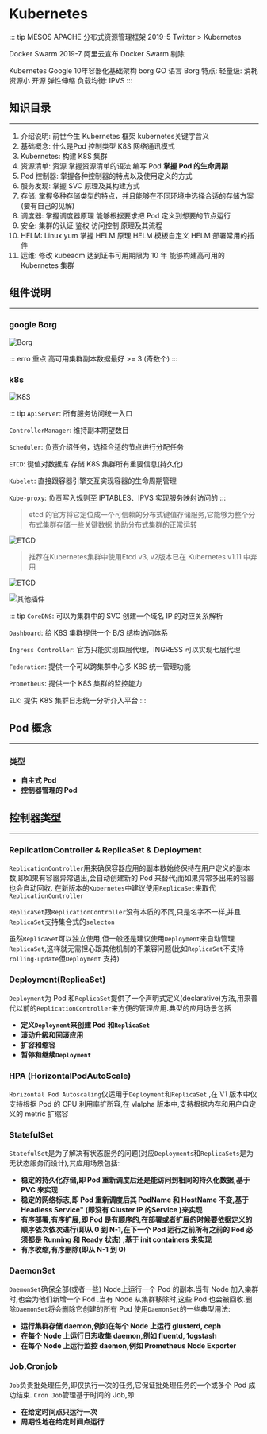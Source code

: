# **Kubernetes**

::: tip
MESOS APACHE 分布式资源管理框架  2019-5 Twitter > Kubernetes

Docker Swarm  2019-7  阿里云宣布  Docker Swarm 剔除

Kubernetes Google  10年容器化基础架构  borg  GO 语言  Borg
    特点:
        轻量级: 消耗资源小
        开源
        弹性伸缩
        负载均衡: IPVS
:::

## **知识目录**
---

1. 介绍说明:    前世今生    Kubernetes 框架 kubernetes关键字含义
2. 基础概念:    什么是Pod   控制类型    K8S 网络通讯模式
3. Kubernetes:  构建 K8S 集群
4. 资源清单:    资源    掌握资源清单的语法  编写 Pod    **掌握 Pod 的生命周期**
5. Pod 控制器:  掌握各种控制器的特点以及使用定义的方式
6. 服务发现:    掌握 SVC 原理及其构建方式
7. 存储:    掌握多种存储类型的特点，并且能够在不同环境中选择合适的存储方案(要有自己的见解)
8. 调度器:  掌握调度器原理  能够根据要求把 Pod 定义到想要的节点运行
9. 安全:    集群的认证  鉴权    访问控制    原理及其流程
10. HELM:   Linux yum   掌握 HELM 原理  HELM 模板自定义 HELM 部署常用的插件
11. 运维:   修改 kubeadm  达到证书可用期限为 10 年  能够构建高可用的 Kubernetes 集群

## **组件说明**
---

### **google Borg**

![Borg](/docs/assets/k8s/yky-2020-08-24-150447.png)

::: erro 重点
高可用集群副本数据最好 >= 3 (奇数个)
:::

### **k8s**

![K8S](/docs/assets/k8s/yky-2020-08-24-150741.png)

::: tip
`ApiServer`:  所有服务访问统一入口

`ControllerManager`:  维持副本期望数目

`Scheduler`:  负责介绍任务，选择合适的节点进行分配任务

`ETCD`:   键值对数据库 存储 K8S 集群所有重要信息(持久化)

`Kubelet`:    直接跟容器引擎交互实现容器的生命周期管理

`Kube-proxy`: 负责写入规则至 IPTABLES、IPVS 实现服务映射访问的
:::

> etcd 的官方将它定位成一个可信赖的分布式键值存储服务,它能够为整个分布式集群存储一些关键数据,协助分布式集群的正常运转

![ETCD](/docs/assets/k8s/yky-2020-08-24-150959.png)

> 推荐在Kubernetes集群中使用Etcd v3, v2版本已在 Kubernetes v1.11 中弃用

![ETCD](/docs/assets/k8s/yky-2020-08-24-163414.png)


![其他插件](/docs/assets/k8s/yky-2020-08-25-092700.png)

::: tip
`CoreDNS`:    可以为集群中的 SVC 创建一个域名 IP 的对应关系解析

`Dashboard`:  给 K8S 集群提供一个 B/S 结构访问体系

`Ingress Controller`:   官方只能实现四层代理，INGRESS 可以实现七层代理

`Federation`:   提供一个可以跨集群中心多 K8S 统一管理功能

`Prometheus`:   提供一个 K8S 集群的监控能力

`ELK`:  提供 K8S 集群日志统一分析介入平台
:::

## **Pod 概念**
---
### **类型**

- **自主式 Pod**
- **控制器管理的 Pod**

## **控制器类型**
---
### **ReplicationController & ReplicaSet & Deployment**

`ReplicationController`用来确保容器应用的副本数始终保持在用户定义的副本数,即如果有容器异常退出,会自动创建新的 Pod 来替代;而如果异常多出来的容器也会自动回收.
在新版本的`Kubernetes`中建议使用`ReplicaSet`来取代`ReplicationController`

`ReplicaSet`跟`ReplicationController`没有本质的不同,只是名字不一样,并且`ReplicaSet`支持集合式的`selecton`

虽然`ReplicaSet`可以独立使用,但一般还是建议使用`Deployment`来自动管理`ReplicaSet`,这样就无需担心跟其他机制的不兼容问题(比如`ReplicaSet`不支持`rolling-update`但`Deployment` 支持)

### **Deployment(ReplicaSet)**

`Deployment`为 Pod 和`ReplicaSet`提供了一个声明式定义(declarative)方法,用来普代以前的`ReplicationController`来方便的管理应用.典型的应用场景包括
* **定义`Deploynent`来创建 Pod 和`ReplicaSet`**
* **滚动升級和回滚应用**
* **扩容和缩容**
* **暂停和继续`Deployment`**

### **HPA (HorizontalPodAutoScale)**

`Horizontal Pod Autoscaling`仅适用于`Deployment`和`ReplicaSet` ,在 V1 版本中仅支持根据 Pod 的 CPU 利用率扩所容,在 vlalpha 版本中,支持根据内存和用户自定义的 metric 扩缩容

### **StatefulSet**

`StatefulSet`是为了解决有状态服务的问题(对应`Deployments`和`ReplicaSets`是为无状态服务而设计),其应用场景包括:
- **稳定的持久化存储,即 Pod 重新调度后还是能访问到相同的持久化数据,基于 PVC 来实现**
- **稳定的网络标志,即 Pod 重新调度后其 PodName 和 HostName 不变,基于 Headless Service" (即没有 Cluster IP 的Service )来实现**
- **有序部署,有序扩展,即 Pod 是有顺序的,在部署或者扩展的时候要依据定义的顺序依次依次进行(即从 0 到 N-1,在下一个 Pod 运行之前所有之前的 Pod 必须都是 Running 和 Ready 状态) ,基于 init containers 来实现**
- **有序收缩,有序删除(即从 N-1 到 0)**

### **DaemonSet**

`DaemonSet`确保全部(或者一些) Node上运行一个 Pod 的副本.当有 Node 加入樂群时,也会为他们新增一个 Pod .当有 Node 从集群移除时,这些 Pod 也会被回收.删除`DaemonSet`将会删除它创建的所有 Pod 
使用`DaemonSet`的一些典型用法:
- **运行集群存储 daemon,例如在每个 Node 上运行 glusterd, ceph**
- **在每个 Node 上运行日志收集 daemon,例如 fluentd, 1ogstash**
- **在每个 Node 上运行监控 daemon,例如 Prometheus Node Exporter**

### **Job,Cronjob**

`Job`负责批处理任务,即仅执行一次的任务,它保证批处理任务的一个或多个 Pod 成功结束. `Cron Job`管理基于时间的 Job,即:
- **在给定时间点只运行一次**
- **周期性地在给定时间点运行**